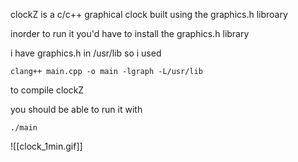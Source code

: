 clockZ is a c/c++ graphical clock built using the graphics.h libroary

inorder to run it you'd have to install the graphics.h library

i have graphics.h in /usr/lib so 
i used

```
clang++ main.cpp -o main -lgraph -L/usr/lib
```
to compile clockZ

you should be able to run it with

```
./main
```



![[clock_1min.gif]]
